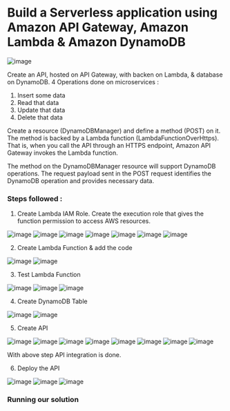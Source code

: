 # Build a Serverless application using Amazon API Gateway, Amazon Lambda & Amazon DynamoDB 

![image](https://github.com/rnainani/AWSPracticeProjects/assets/25031921/553bf8e6-3165-4d02-aa42-0573e3da91c2)

Create an API, hosted on API Gateway, with backen on Lambda, & database on DynamoDB. 4 Operations done on microservices :

1) Insert some data
2) Read that data
3) Update that data
4) Delete that data

Create a resource (DynamoDBManager) and define a method (POST) on it. The method is backed by a Lambda function (LambdaFunctionOverHttps). That is, when you call the API through an HTTPS endpoint, Amazon API Gateway invokes the Lambda function.

The method on the DynamoDBManager resource will support DynamoDB operations. The request payload sent in the POST request identifies the DynamoDB operation and provides necessary data.

### Steps followed :

1) Create Lambda IAM Role. Create the execution role that gives the function permission to access AWS resources.

![image](https://github.com/rnainani/AWSPracticeProjects/assets/25031921/028155e8-ad27-4962-a9e7-be113f6d333e)
![image](https://github.com/rnainani/AWSPracticeProjects/assets/25031921/3e2c07fd-38b9-4bc0-b564-b2b006aef980)
![image](https://github.com/rnainani/AWSPracticeProjects/assets/25031921/cefe5e90-c187-42f5-b968-a841510990e2)
![image](https://github.com/rnainani/AWSPracticeProjects/assets/25031921/1d3826fe-912d-4266-8eec-4c6062f36260)
![image](https://github.com/rnainani/AWSPracticeProjects/assets/25031921/7b445e93-9b3e-419c-88d7-325e499086d3)
![image](https://github.com/rnainani/AWSPracticeProjects/assets/25031921/0bde0558-d053-457c-b54e-7c4c770e4558)
![image](https://github.com/rnainani/AWSPracticeProjects/assets/25031921/ffb4a048-1a66-4c7a-9886-e9ea8fc54ddc)

2) Create Lambda Function & add the code 

![image](https://github.com/rnainani/AWSPracticeProjects/assets/25031921/d6a2a530-0b64-4c5b-a3d6-119f1fd58bb6)
![image](https://github.com/rnainani/AWSPracticeProjects/assets/25031921/bc5d6a97-2f1f-4a43-a46b-d6638c729cf1)

3) Test Lambda Function

![image](https://github.com/rnainani/AWSPracticeProjects/assets/25031921/6c3158fd-f531-4b81-8168-a62790c68e0d)
![image](https://github.com/rnainani/AWSPracticeProjects/assets/25031921/52b06785-2661-417c-a6ab-fba7911f1af1)
![image](https://github.com/rnainani/AWSPracticeProjects/assets/25031921/9283b34f-0bda-4940-a101-a9240600d9f4)

4) Create DynamoDB Table

![image](https://github.com/rnainani/AWSPracticeProjects/assets/25031921/3e92e3d0-41ed-4650-be21-fb379b7689c1)
![image](https://github.com/rnainani/AWSPracticeProjects/assets/25031921/78ca05ca-81cf-45e2-8a11-a666e15c8726)

5) Create API

![image](https://github.com/rnainani/AWSPracticeProjects/assets/25031921/1a020542-0ac4-4017-a765-dc7a5a8389f9)
![image](https://github.com/rnainani/AWSPracticeProjects/assets/25031921/deeb2c8b-9009-4efe-a84a-c685ed354e51)
![image](https://github.com/rnainani/AWSPracticeProjects/assets/25031921/8e10a2e5-dde9-47c6-90bf-5b99968bd729)
![image](https://github.com/rnainani/AWSPracticeProjects/assets/25031921/f77a805a-c33d-4b4d-8312-50c7a350b9f7)
![image](https://github.com/rnainani/AWSPracticeProjects/assets/25031921/8c28aaeb-d255-494b-a4e6-8ddd14ba0056)
![image](https://github.com/rnainani/AWSPracticeProjects/assets/25031921/2b7fc9b6-200d-4246-92f3-bfed579dbb3c)
![image](https://github.com/rnainani/AWSPracticeProjects/assets/25031921/487a2809-03f6-4997-9158-65df12ef4266)
![image](https://github.com/rnainani/AWSPracticeProjects/assets/25031921/9964539c-49fc-4240-8dfe-3bed5c6caa19)

With above step API integration is done.

6) Deploy the API

![image](https://github.com/rnainani/AWSPracticeProjects/assets/25031921/6cb4402f-78ad-4284-8552-a5dc299996dc)
![image](https://github.com/rnainani/AWSPracticeProjects/assets/25031921/567d6171-2759-4fdd-9f4b-8da7af10bd00)
![image](https://github.com/rnainani/AWSPracticeProjects/assets/25031921/6a409966-435c-41e2-a37a-fc1802afa8fd)

### Running our solution





